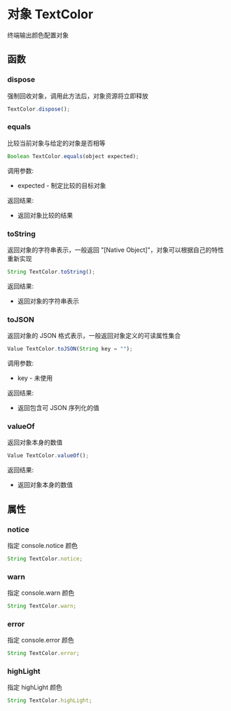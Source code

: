 # 对象 TextColor
终端输出颜色配置对象

## 函数
        
### dispose
强制回收对象，调用此方法后，对象资源将立即释放
```JavaScript
TextColor.dispose();
```

### equals
比较当前对象与给定的对象是否相等
```JavaScript
Boolean TextColor.equals(object expected);
```

调用参数:
* expected - 制定比较的目标对象

返回结果:
* 返回对象比较的结果

### toString
返回对象的字符串表示，一般返回 &#34;[Native Object]&#34;，对象可以根据自己的特性重新实现
```JavaScript
String TextColor.toString();
```

返回结果:
* 返回对象的字符串表示

### toJSON
返回对象的 JSON 格式表示，一般返回对象定义的可读属性集合
```JavaScript
Value TextColor.toJSON(String key = "");
```

调用参数:
* key - 未使用

返回结果:
* 返回包含可 JSON 序列化的值

### valueOf
返回对象本身的数值
```JavaScript
Value TextColor.valueOf();
```

返回结果:
* 返回对象本身的数值

## 属性
        
### notice
指定 console.notice 颜色
```JavaScript
String TextColor.notice;
```

### warn
指定 console.warn 颜色
```JavaScript
String TextColor.warn;
```

### error
指定 console.error 颜色
```JavaScript
String TextColor.error;
```

### highLight
指定 highLight 颜色
```JavaScript
String TextColor.highLight;
```


